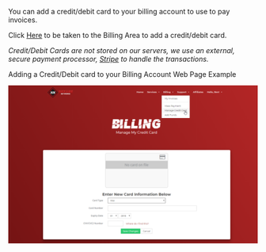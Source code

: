 You can add a credit/debit card to your billing account to use to pay invoices. 

Click [Here](https://billing.hexanenetworks.com/clientarea.php?action=creditcard) to be taken to the Billing Area to add a credit/debit card.

*Credit/Debit Cards are not stored on our servers, we use an external, secure payment processor, [Stripe](https://stripe.com/gb) to handle the transactions.*

Adding a Credit/Debit card to your Billing Account Web Page Example

![Adding a Credit/Debit card to your Billing Account](https://github.com/HexaneNetworks/help-assets/blob/master/assets/png/adding-a-credit-or-debit-card-to-your-billing-account.png?raw=true)